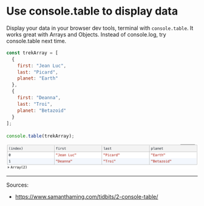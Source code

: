 # Use console.table to display data

Display your data in your browser dev tools, terminal with `console.table`. It works great with Arrays and Objects. Instead of console.log, try console.table next time.

```javascript
const trekArray = [
  {
    first: "Jean Luc",
    last: "Picard",
    planet: "Earth"
  },
  {
    first: "Deanna",
    last: "Troi",
    planet: "Betazoid"
  }
];

console.table(trekArray);
```

![screenshot](./images/002.png)

---

Sources:

- https://www.samanthaming.com/tidbits/2-console-table/
